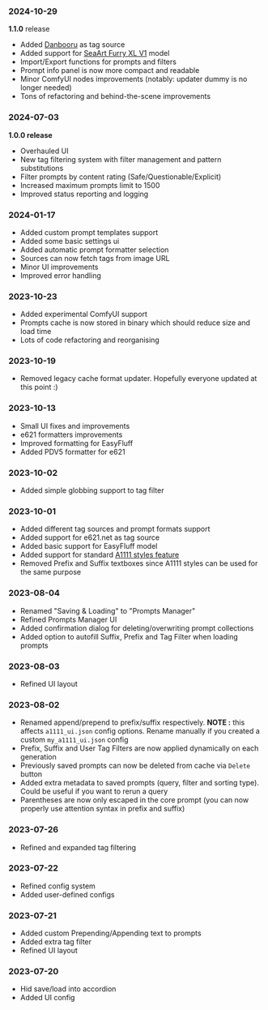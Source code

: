 ### 2024-10-29

**1.1.0** release
* Added [Danbooru](https://danbooru.donmai.us) as tag source
* Added support for [SeaArt Furry XL V1](https://civitai.com/models/391781/seaart-furry-xl-10) model
* Import/Export functions for prompts and filters
* Prompt info panel is now more compact and readable
* Minor ComfyUI nodes improvements (notably: updater dummy is no longer needed)
* Tons of refactoring and behind-the-scene improvements

### 2024-07-03

**1.0.0 release**
* Overhauled UI
* New tag filtering system with filter management and pattern substitutions
* Filter prompts by content rating (Safe/Questionable/Explicit)
* Increased maximum prompts limit to 1500
* Improved status reporting and logging

### 2024-01-17

* Added custom prompt templates support
* Added some basic settings ui
* Added automatic prompt formatter selection
* Sources can now fetch tags from image URL
* Minor UI improvements
* Improved error handling

### 2023-10-23

* Added experimental ComfyUI support
* Prompts cache is now stored in binary which should reduce size and load time
* Lots of code refactoring and reorganising

### 2023-10-19

* Removed legacy cache format updater. Hopefully everyone updated at this point :)

### 2023-10-13

* Small UI fixes and improvements
* e621 formatters improvements
* Improved formatting for EasyFluff
* Added PDV5 formatter for e621

### 2023-10-02

* Added simple globbing support to tag filter

### 2023-10-01

* Added different tag sources and prompt formats support
* Added support for e621.net as tag source
* Added basic support for EasyFluff model
* Added support for standard [A1111 styles feature](https://github.com/AUTOMATIC1111/stable-diffusion-webui/wiki/Features#styles)
* Removed Prefix and Suffix textboxes since A1111 styles can be used for the same purpose

### 2023-08-04

* Renamed "Saving & Loading" to "Prompts Manager"
* Refined Prompts Manager UI
* Added confirmation dialog for deleting/overwriting prompt collections
* Added option to autofill Suffix, Prefix and Tag Filter when loading prompts

### 2023-08-03

* Refined UI layout

### 2023-08-02

* Renamed append/prepend to prefix/suffix respectively. **NOTE :** this affects `a1111_ui.json` config options. Rename manually if you created a custom `my_a1111_ui.json` config
* Prefix, Suffix and User Tag Filters are now applied dynamically on each generation
* Previously saved prompts can now be deleted from cache via `Delete` button
* Added extra metadata to saved prompts (query, filter and sorting type). Could be useful if you want to rerun a query
* Parentheses are now only escaped in the core prompt (you can now properly use attention syntax in prefix and suffix)

### 2023-07-26

* Refined and expanded tag filtering

### 2023-07-22

* Refined config system
* Added user-defined configs

### 2023-07-21

* Added custom Prepending/Appending text to prompts
* Added extra tag filter
* Refined UI layout

### 2023-07-20

* Hid save/load into accordion
* Added UI config
